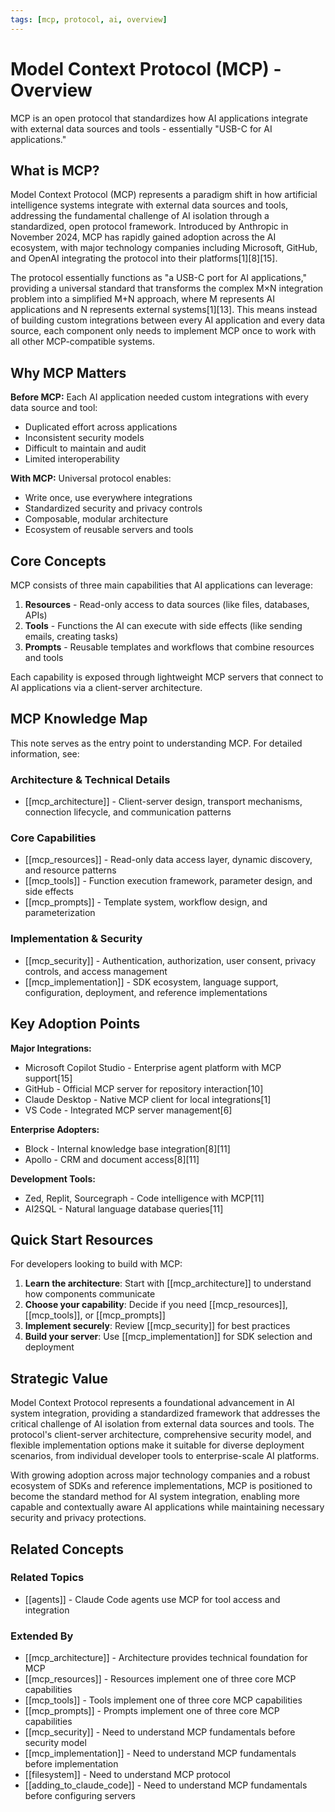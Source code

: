 ```yaml
---
tags: [mcp, protocol, ai, overview]
---
```

# Model Context Protocol (MCP) - Overview

MCP is an open protocol that standardizes how AI applications integrate with external data sources and tools - essentially "USB-C for AI applications."

## What is MCP?

Model Context Protocol (MCP) represents a paradigm shift in how artificial intelligence systems integrate with external data sources and tools, addressing the fundamental challenge of AI isolation through a standardized, open protocol framework. Introduced by Anthropic in November 2024, MCP has rapidly gained adoption across the AI ecosystem, with major technology companies including Microsoft, GitHub, and OpenAI integrating the protocol into their platforms[1][8][15].

The protocol essentially functions as "a USB-C port for AI applications," providing a universal standard that transforms the complex M×N integration problem into a simplified M+N approach, where M represents AI applications and N represents external systems[1][13]. This means instead of building custom integrations between every AI application and every data source, each component only needs to implement MCP once to work with all other MCP-compatible systems.

## Why MCP Matters

**Before MCP:** Each AI application needed custom integrations with every data source and tool:
- Duplicated effort across applications
- Inconsistent security models
- Difficult to maintain and audit
- Limited interoperability

**With MCP:** Universal protocol enables:
- Write once, use everywhere integrations
- Standardized security and privacy controls
- Composable, modular architecture
- Ecosystem of reusable servers and tools

## Core Concepts

MCP consists of three main capabilities that AI applications can leverage:

1. **Resources** - Read-only access to data sources (like files, databases, APIs)
2. **Tools** - Functions the AI can execute with side effects (like sending emails, creating tasks)
3. **Prompts** - Reusable templates and workflows that combine resources and tools

Each capability is exposed through lightweight MCP servers that connect to AI applications via a client-server architecture.

## MCP Knowledge Map

This note serves as the entry point to understanding MCP. For detailed information, see:

### Architecture & Technical Details
- [[mcp_architecture]] - Client-server design, transport mechanisms, connection lifecycle, and communication patterns

### Core Capabilities
- [[mcp_resources]] - Read-only data access layer, dynamic discovery, and resource patterns
- [[mcp_tools]] - Function execution framework, parameter design, and side effects
- [[mcp_prompts]] - Template system, workflow design, and parameterization

### Implementation & Security
- [[mcp_security]] - Authentication, authorization, user consent, privacy controls, and access management
- [[mcp_implementation]] - SDK ecosystem, language support, configuration, deployment, and reference implementations

## Key Adoption Points

**Major Integrations:**
- Microsoft Copilot Studio - Enterprise agent platform with MCP support[15]
- GitHub - Official MCP server for repository interaction[10]
- Claude Desktop - Native MCP client for local integrations[1]
- VS Code - Integrated MCP server management[6]

**Enterprise Adopters:**
- Block - Internal knowledge base integration[8][11]
- Apollo - CRM and document access[8][11]

**Development Tools:**
- Zed, Replit, Sourcegraph - Code intelligence with MCP[11]
- AI2SQL - Natural language database queries[11]

## Quick Start Resources

For developers looking to build with MCP:

1. **Learn the architecture**: Start with [[mcp_architecture]] to understand how components communicate
2. **Choose your capability**: Decide if you need [[mcp_resources]], [[mcp_tools]], or [[mcp_prompts]]
3. **Implement securely**: Review [[mcp_security]] for best practices
4. **Build your server**: Use [[mcp_implementation]] for SDK selection and deployment

## Strategic Value

Model Context Protocol represents a foundational advancement in AI system integration, providing a standardized framework that addresses the critical challenge of AI isolation from external data sources and tools. The protocol's client-server architecture, comprehensive security model, and flexible implementation options make it suitable for diverse deployment scenarios, from individual developer tools to enterprise-scale AI platforms.

With growing adoption across major technology companies and a robust ecosystem of SDKs and reference implementations, MCP is positioned to become the standard method for AI system integration, enabling more capable and contextually aware AI applications while maintaining necessary security and privacy protections.

## Related Concepts

### Related Topics
- [[agents]] - Claude Code agents use MCP for tool access and integration

### Extended By
- [[mcp_architecture]] - Architecture provides technical foundation for MCP
- [[mcp_resources]] - Resources implement one of three core MCP capabilities
- [[mcp_tools]] - Tools implement one of three core MCP capabilities
- [[mcp_prompts]] - Prompts implement one of three core MCP capabilities
- [[mcp_security]] - Need to understand MCP fundamentals before security model
- [[mcp_implementation]] - Need to understand MCP fundamentals before implementation
- [[filesystem]] - Need to understand MCP protocol
- [[adding_to_claude_code]] - Need to understand MCP fundamentals before configuring servers